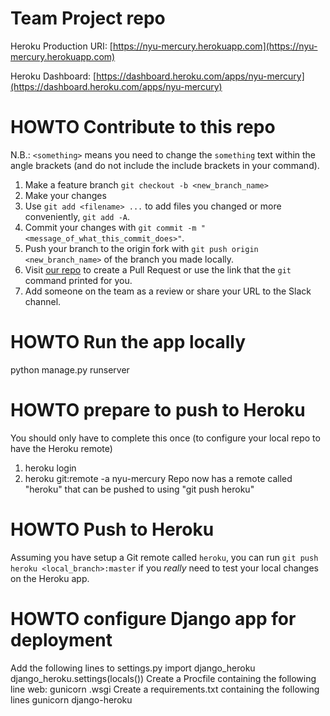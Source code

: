 # Team Project repo
Heroku Production URI: [https://nyu-mercury.herokuapp.com](https://nyu-mercury.herokuapp.com)

Heroku Dashboard: [https://dashboard.heroku.com/apps/nyu-mercury](https://dashboard.heroku.com/apps/nyu-mercury)
# HOWTO Contribute to this repo

N.B.: `<something>` means you need to change the `something` text within the angle brackets (and do not include the include brackets in your command).
1) Make a feature branch
`git checkout -b <new_branch_name>`
2) Make your changes
3) Use `git add <filename> ...` to add files you changed or more conveniently, `git add -A`.
4) Commit your changes with `git commit -m "<message_of_what_this_commit_does>"`.
5) Push your branch to the origin fork with `git push origin <new_branch_name>` of the branch you made locally.
6) Visit [our repo](https://github.com/gcivil-nyu-org/fall2019-cs-gy-6063-team-moonsurvivors/pulls) to create a Pull Request or use the link that the `git` command printed for you.
7) Add someone on the team as a review or share your URL to the Slack channel.

# HOWTO Run the app locally
python manage.py runserver

# HOWTO prepare to push to Heroku
You should only have to complete this once (to configure your local repo to have the Heroku remote)
1) heroku login
3) heroku git:remote -a nyu-mercury
Repo now has a remote called "heroku" that can be pushed to using "git push heroku"

# HOWTO Push to Heroku
Assuming you have setup a Git remote called `heroku`, you can run `git push heroku <local_branch>:master` if you _really_ need to test your local changes on the Heroku app.

# HOWTO configure Django app for deployment
Add the following lines to settings.py
    import django_heroku
    django_heroku.settings(locals())
Create a Procfile containing the following line
    web: gunicorn <project-name>.wsgi
Create a requirements.txt containing the following lines
    gunicorn
    django-heroku

